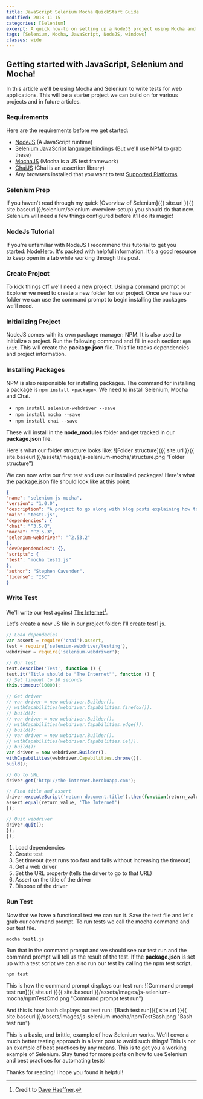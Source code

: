 ```yaml
---
title: JavaScript Selenium Mocha QuickStart Guide
modified: 2018-11-15
categories: [Selenium]
excerpt: A quick how-to on setting up a NodeJS project using Mocha and Selenium!
tags: [Selenium, Mocha, JavaScript, NodeJS, windows]
classes: wide
---
```


## Getting started with JavaScript, Selenium and Mocha!
In this article we'll be using Mocha and Selenium to write tests for web applications. This will be a starter project we can build on for various projects and in future articles.

### Requirements
Here are the requirements before we get started:

* [NodeJS](https://nodejs.org) (A JavaScript runtime)
* [Selenium JavaScript language bindings](http://docs.seleniumhq.org/download/) (But we'll use NPM to grab these)
* [MochaJS](http://mochajs.org/) (Mocha is a JS test framework)
* [ChaiJS](http://chaijs.com/) (Chai is an assertion library)
* Any browsers installed that you want to test [Supported Platforms](http://docs.seleniumhq.org/about/platforms.jsp)

### Selenium Prep
If you haven't read through my quick [Overview of Selenium]({{ site.url }}{{ site.baseurl }}/selenium/selenium-overview-setup) you should do that now. Selenium will need a few things configured before it'll do its magic!

### NodeJs Tutorial
If you're unfamiliar with NodeJS I recommend this tutorial to get you started: [NodeHero](https://blog.risingstack.com/node-hero-tutorial-getting-started-with-node-js/). It's packed with helpful information. It's a good resource to keep open in a tab while working through this post.

### Create Project
To kick things off we'll need a new project. Using a command prompt or Explorer we need to create a new folder for our project. Once we have our folder we can use the command prompt to begin installing the packages we'll need.

### Initializing  Project
NodeJS comes with its own package manager: NPM. It is also used to initialize a project. Run the following command and fill in each section: `npm init`.
This will create the **package.json** file. This file tracks dependencies and project information.

### Installing Packages
NPM is also responsible for installing packages. The command for installing a package is `npm install <package>`. We need to install Selenium, Mocha and Chai.

* `npm install selenium-webdriver --save`
* `npm install mocha --save`
* `npm install chai --save`

These will install in the **node_modules** folder and get tracked in our **package.json** file.

Here's what our folder structure looks like:
![Folder structure]({{ site.url }}{{ site.baseurl }}/assets/images/js-selenium-mocha/structure.png "Folder structure")

We can now write our first test and use our installed packages! Here's what the package.json file should look like at this point:

```json
{
"name": "selenium-js-mocha",
"version": "1.0.0",
"description": "A project to go along with blog posts explaining how to get started with functional testing using Selenium, JavaScript and Mocha. ",
"main": "test1.js",
"dependencies": {
"chai": "^3.5.0",
"mocha": "^2.5.3",
"selenium-webdriver": "^2.53.2"
},
"devDependencies": {},
"scripts": {
"test": "mocha test1.js"
},
"author": "Stephen Cavender",
"license": "ISC"
}
```

### Write Test
We'll write our test against [The Internet](http://the-internet.herokuapp.com/)[^theinternet].

[^theinternet]: Credit to [Dave Haeffner](http://davehaeffner.com/).

Let's create a new JS file in our project folder: I'll create test1.js.

```javascript
// Load dependecies
var assert = require('chai').assert,
test = require('selenium-webdriver/testing'),
webdriver = require('selenium-webdriver');

// Our test
test.describe('Test', function () {
test.it('Title should be "The Internet"', function () {
// Set timeout to 10 seconds
this.timeout(10000);

// Get driver
// var driver = new webdriver.Builder().
// withCapabilities(webdriver.Capabilities.firefox()).
// build();
// var driver = new webdriver.Builder().
// withCapabilities(webdriver.Capabilities.edge()).
// build();
// var driver = new webdriver.Builder().
// withCapabilities(webdriver.Capabilities.ie()).
// build();
var driver = new webdriver.Builder().
withCapabilities(webdriver.Capabilities.chrome()).
build();

// Go to URL
driver.get('http://the-internet.herokuapp.com');

// Find title and assert
driver.executeScript('return document.title').then(function(return_value) {
assert.equal(return_value, 'The Internet')
});

// Quit webdriver
driver.quit();
});
});
```

1. Load dependencies
2. Create test
3. Set timeout (test runs too fast and fails without increasing the timeout)
4. Get a web driver
5. Set the URL property (tells the driver to go to that URL)
6. Assert on the title of the driver
7. Dispose of the driver

### Run Test
Now that we have a functional test we can run it. Save the test file and let's grab our command prompt. To run tests we call the mocha command and our test file.

`mocha test1.js`

Run that in the command prompt and we should see our test run and the command prompt will tell us the result of the test. If the **package.json** is set up with a test script we can also run our test by calling the npm test script.

`npm test`

This is how the command prompt displays our test run:
![Command prompt test run]({{ site.url }}{{ site.baseurl }}/assets/images/js-selenium-mocha/npmTestCmd.png "Command prompt test run")

And this is how bash displays our test run:
![Bash test run]({{ site.url }}{{ site.baseurl }}/assets/images/js-selenium-mocha/npmTestBash.png "Bash test run")

This is a basic, and brittle, example of how Selenium works. We'll cover a much better testing approach in a later post to avoid such things! This is not an example of best practices by any means. This is to get you a working example of Selenium. Stay tuned for more posts on how to use Selenium and best practices for automating tests!

Thanks for reading! I hope you found it helpful!
